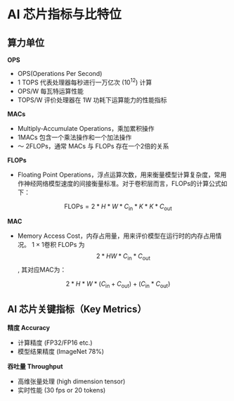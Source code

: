 # AI 芯片指标与比特位

## 算力单位

**OPS**

* OPS(Operations Per Second)
* 1 TOPS 代表处理器每秒进行一万亿次 $(10^{12})$ 计算
* OPS/W 每瓦特运算性能
* TOPS/W 评价处理器在 1W 功耗下运算能力的性能指标

**MACs**

* Multiply-Accumulate Operations，乘加累积操作
* 1MACs 包含一个乘法操作和一个加法操作
* ～ 2FLOPs，通常 MACs 与 FLOPs 存在一个2倍的关系

**FLOPs**

* Floating Point Operations，浮点运算次数，用来衡量模型计算复杂度，常用作神经网络模型速度的间接衡量标准。对于卷积层而言，FLOPs的计算公式如下：

$$
    \text{FLOPs} = 2 * H * W * C_{\text{in}} * K * K * C_{\text{out}}
$$

**MAC**

* Memory Access Cost，内存占用量，用来评价模型在运行时的内存占用情况。 $1\times 1$卷积 FLOPs 为 $$2 * H  W * C_{\text{in}} * C_{\text{out}}$$, 其对应MAC为：

$$
    2 * H * W * (C_{\text{in}} + C_{\text{out}}) + (C_{\text{in}} * C_{\text{out}})
$$

## AI 芯片关键指标（Key Metrics）

**精度 Accuracy**

* 计算精度 (FP32/FP16 etc.)
* 模型结果精度 (ImageNet 78%)

**吞吐量 Throughput**

* 高维张量处理 (high dimension tensor)
* 实时性能 (30 fps or 20 tokens)